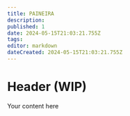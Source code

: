 ```yaml
---
title: PAINEIRA
description: 
published: 1
date: 2024-05-15T21:03:21.755Z
tags: 
editor: markdown
dateCreated: 2024-05-15T21:03:21.755Z
---
```


# Header (WIP)
Your content here